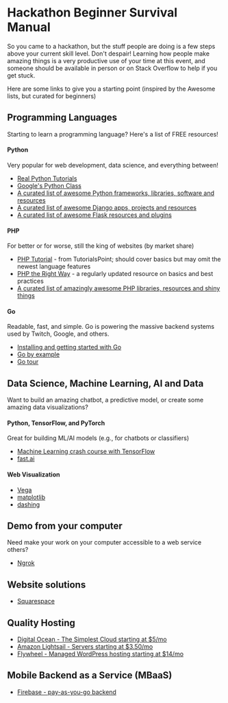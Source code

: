 # Hackathon Beginner Survival Manual

So you came to a hackathon, but the stuff people are doing is a few steps above your current skill level. Don't despair! Learning how people make amazing things is a very productive use of your time at this event, and someone should be available in person or on Stack Overflow to help if you get stuck.

Here are some links to give you a starting point (inspired by the Awesome lists, but curated for beginners)

## Programming Languages
Starting to learn a programming language?  Here's a list of FREE resources!
#### Python
Very popular for web development, data science, and everything between!  
- [Real Python Tutorials](https://realpython.com/)
- [Google's Python Class](https://developers.google.com/edu/python/)
- [A curated list of awesome Python frameworks, libraries, software and resources](https://github.com/vinta/awesome-python)
- [A curated list of awesome Django apps, projects and resources](https://github.com/rosarior/awesome-django)
- [A curated list of awesome Flask resources and plugins](https://github.com/humiaozuzu/awesome-flask)
#### PHP
For better or for worse, still the king of websites (by market share)  
- [PHP Tutorial](https://www.tutorialspoint.com/php/) - from TutorialsPoint; should cover basics but may omit the newest language features
- [PHP the Right Way](https://phptherightway.com/) - a regularly updated resource on basics and best practices
- [A curated list of amazingly awesome PHP libraries, resources and shiny things](https://github.com/ziadoz/awesome-php)
#### Go
Readable, fast, and simple. Go is powering the massive backend systems used by Twitch, Google, and others.
- [Installing and getting started with Go](https://golang.org/doc/)
- [Go by example](https://gobyexample.com/)
- [Go tour](https://tour.golang.org/welcome/1)

## Data Science, Machine Learning, AI and Data
Want to build an amazing chatbot, a predictive model, or create some amazing data visualizations?
#### Python, TensorFlow, and PyTorch
Great for building ML/AI models (e.g., for chatbots or classifiers)
- [Machine Learning crash course with TensorFlow](https://developers.google.com/machine-learning/crash-course/)
- [fast.ai](https://www.fast.ai/)
#### Web Visualization
- [Vega](https://vega.github.io/)
- [matplotlib](https://matplotlib.org/)
- [dashing](https://github.com/Shopify/dashing)

## Demo from your computer
Need make your work on your computer accessible to a web service others?
- [Ngrok](https://ngrok.com/)

## Website solutions
- [Squarespace](https://www.squarespace.com/)

## Quality Hosting
- [Digital Ocean - The Simplest Cloud starting at $5/mo](https://www.digitalocean.com/)
- [Amazon Lightsail - Servers starting at $3.50/mo](https://aws.amazon.com/lightsail/)
- [Flywheel - Managed WordPress hosting starting at $14/mo](https://getflywheel.com/)

## Mobile Backend as a Service (MBaaS)
- [Firebase - pay-as-you-go backend](https://firebase.google.com/)
